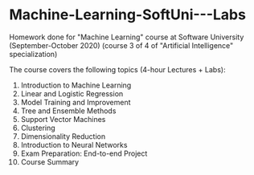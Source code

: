 # Machine-Learning-SoftUni---Labs

Homework done for "Machine Learning" course at Software University (September-October 2020) (course 3 of 4 of "Artificial Intelligence" specialization)

The course covers the following topics (4-hour Lectures + Labs):

1.	Introduction to Machine Learning
2.	Linear and Logistic Regression
3.	Model Training and Improvement
4.	Tree and Ensemble Methods
5.	Support Vector Machines
6.	Clustering
7.	Dimensionality Reduction
8.  Introduction to Neural Networks
8.	Exam Preparation: End-to-end Project
9.	Course Summary


